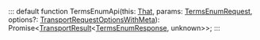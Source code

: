 :::
default function TermsEnumApi(this: [That](./That.md), params: [TermsEnumRequest](./TermsEnumRequest.md), options?: [TransportRequestOptionsWithMeta](./TransportRequestOptionsWithMeta.md)): Promise<[TransportResult](./TransportResult.md)<[TermsEnumResponse](./TermsEnumResponse.md), unknown>>;
:::
